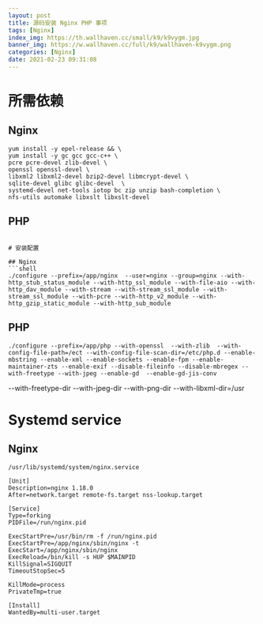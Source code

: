 ```yaml
---
layout: post
title: 源码安装 Nginx PHP 事项
tags: [Nginx]
index_img: https://th.wallhaven.cc/small/k9/k9vygm.jpg
banner_img: https://w.wallhaven.cc/full/k9/wallhaven-k9vygm.png
categories: [Nginx]
date: 2021-02-23 09:31:08
---
```


# 所需依赖

## Nginx

```shell
yum install -y epel-release && \
yum install -y gc gcc gcc-c++ \
pcre pcre-devel zlib-devel \
openssl openssl-devel \
libxml2 libxml2-devel bzip2-devel libmcrypt-devel \
sqlite-devel glibc glibc-devel  \
systemd-devel net-tools iotop bc zip unzip bash-completion \
nfs-utils automake libxslt libxslt-devel
```

## PHP



 

```

# 安装配置

## Nginx
```shell
./configure --prefix=/app/nginx  --user=nginx --group=nginx --with-http_stub_status_module --with-http_ssl_module --with-file-aio --with-http_dav_module --with-stream --with-stream_ssl_module --with-stream_ssl_module --with-pcre --with-http_v2_module --with-http_gzip_static_module --with-http_sub_module
```



## PHP

```shell
./configure --prefix=/app/php --with-openssl  --with-zlib  --with-config-file-path=/ect --with-config-file-scan-dir=/etc/php.d --enable-mbstring --enable-xml --enable-sockets --enable-fpm --enable-maintainer-zts --enable-exif --disable-fileinfo --disable-mbregex --with-freetype --with-jpeg --enable-gd  --enable-gd-jis-conv
```
--with-freetype-dir --with-jpeg-dir --with-png-dir --with-libxml-dir=/usr

# Systemd service

## Nginx

`/usr/lib/systemd/system/nginx.service`

```
[Unit]
Description=nginx 1.18.0
After=network.target remote-fs.target nss-lookup.target

[Service]
Type=forking
PIDFile=/run/nginx.pid

ExecStartPre=/usr/bin/rm -f /run/nginx.pid
ExecStartPre=/app/nginx/sbin/nginx -t
ExecStart=/app/nginx/sbin/nginx
ExecReload=/bin/kill -s HUP $MAINPID
KillSignal=SIGQUIT
TimeoutStopSec=5

KillMode=process
PrivateTmp=true

[Install]
WantedBy=multi-user.target
```